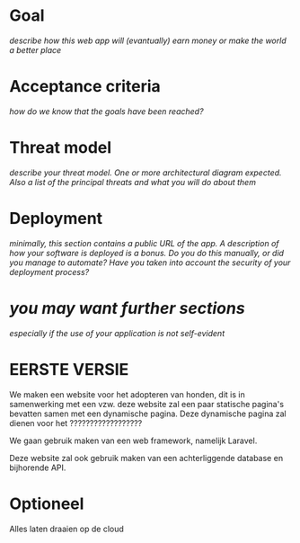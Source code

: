 # Goal
*describe how this web app will (evantually) earn money or make the world a better place*
# Acceptance criteria
*how do we know that the goals have been reached?*
# Threat model
*describe your threat model. One or more architectural diagram expected. Also a list of the principal threats and what you will do about them*
# Deployment
*minimally, this section contains a public URL of the app. A description of how your software is deployed is a bonus. Do you do this manually, or did you manage to automate? Have you taken into account the security of your deployment process?*
# *you may want further sections*
*especially if the use of your application is not self-evident*


# EERSTE VERSIE
We maken een website voor het adopteren van honden, dit is in samenwerking met een vzw.
deze website zal een paar statische pagina's bevatten samen met een dynamische pagina.
Deze dynamische pagina zal  dienen voor het ?????????????????? 

We gaan gebruik maken van een web framework, namelijk Laravel.

Deze website zal ook gebruik maken van een achterliggende database en bijhorende API.

# Optioneel
Alles laten draaien op de cloud
